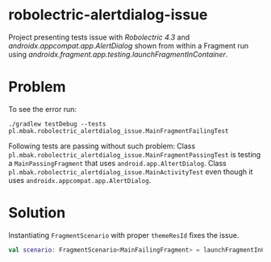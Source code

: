 # robolectric-alertdialog-issue

Project presenting tests issue with *Robolectric 4.3* and *androidx.appcompat.app.AlertDialog* shown from within a Fragment run using *androidx.fragment.app.testing.launchFragmentInContainer*.

# Problem

To see the error run:

```
./gradlew testDebug --tests pl.mbak.robolectric_alertdialog_issue.MainFragmentFailingTest
```

Following tests are passing without such problem:
Class `pl.mbak.robolectric_alertdialog_issue.MainFragmentPassingTest` is testing a `MainPassingFragment` that uses `android.app.AltertDialog`. 
Class `pl.mbak.robolectric_alertdialog_issue.MainActivityTest` even though it uses  `androidx.appcompat.app.AlertDialog`.

# Solution

Instantiating `FragmentScenario` with proper `themeResId` fixes the issue.
```kotlin
val scenario: FragmentScenario<MainFailingFragment> = launchFragmentInContainer(themeResId = R.style.MaterialAppTheme, factory = factory)
``` 
